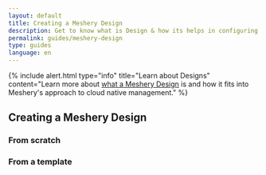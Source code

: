 ```yaml
---
layout: default
title: Creating a Meshery Design
description: Get to know what is Design & how its helps in configuring components
permalink: guides/meshery-design
type: guides
language: en
---
```



{% include alert.html type="info" title="Learn about Designs" content="Learn more about <a href='/concepts/logical/designs'>what a Meshery Design</a> is and how it fits into Meshery's approach to cloud native management." %}

## Creating a Meshery Design

### From scratch

### From a template